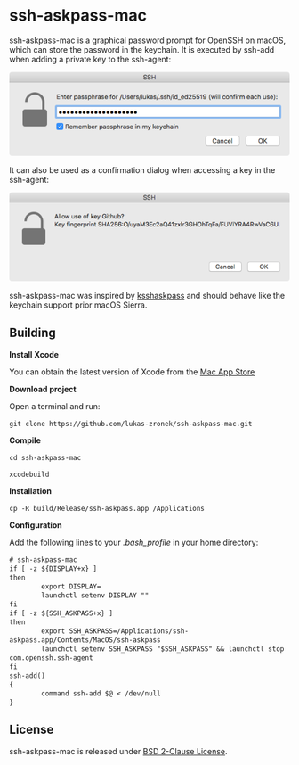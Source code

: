 # ssh-askpass-mac

ssh-askpass-mac is a graphical password prompt for OpenSSH on macOS, which can store the password in the keychain. It is executed by ssh-add when adding a private key to the ssh-agent:

![screenshot](https://github.com/lukas-zronek/screenshots/blob/master/ssh-askpass-mac/passphrase.png  "Screenshot of ssh-askpass-mac")

It can also be used as a confirmation dialog when accessing a key in the ssh-agent:

![screenshot](https://github.com/lukas-zronek/screenshots/blob/master/ssh-askpass-mac/confirmation.png  "Screenshot of ssh-askpass-mac")

ssh-askpass-mac was inspired by [ksshaskpass](https://github.com/KDE/ksshaskpass) and should behave like the keychain support prior macOS Sierra.

## Building

**Install Xcode**

You can obtain the latest version of Xcode from the [Mac App Store](https://itunes.apple.com/us/app/xcode/id497799835)

**Download project**

Open a terminal and run:
```
git clone https://github.com/lukas-zronek/ssh-askpass-mac.git
```

**Compile**
```
cd ssh-askpass-mac
```

```
xcodebuild
```

**Installation**

```
cp -R build/Release/ssh-askpass.app /Applications
```

**Configuration**

Add the following lines to your _.bash_profile_ in your home directory:

```
# ssh-askpass-mac
if [ -z ${DISPLAY+x} ]
then
        export DISPLAY=
        launchctl setenv DISPLAY ""
fi
if [ -z ${SSH_ASKPASS+x} ]
then
        export SSH_ASKPASS=/Applications/ssh-askpass.app/Contents/MacOS/ssh-askpass
        launchctl setenv SSH_ASKPASS "$SSH_ASKPASS" && launchctl stop com.openssh.ssh-agent
fi
ssh-add()
{
        command ssh-add $@ < /dev/null
}
```

## License

ssh-askpass-mac is released under [BSD 2-Clause License](https://github.com/lukas-zronek/ssh-askpass-mac/blob/master/LICENSE).

